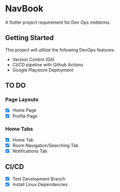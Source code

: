 # NavBook

A flutter project requirement for Dev Ops midterms.

## Getting Started

This project will utilize the following DevOps features:
- Version Control (Git)
- CI/CD pipeline with Github Actions
- Google Playstore Deployment

## TO DO

### Page Layouts
- [x] Home Page
- [x] Profile Page

### Home Tabs
- [x] Home Tab
- [x] Room Navigation/Searching Tab
- [x] Notifications Tab

## CI/CD
- [x] Test Development Branch
- [x] Install Linux Dependencies
